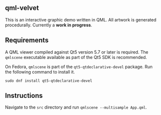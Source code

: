 qml-velvet
----------

This is an interactive graphic demo written in QML. All artwork is generated procedurally. Currently a **work in progress**.

## Requirements

A QML viewer compiled against Qt5 version 5.7 or later is required. The `qmlscene` executable available as part of the Qt5 SDK is recommended.

On Fedora, `qmlscene` is part of the `qt5-qtdeclarative-devel` package. Run the following command to install it.

`sudo dnf install qt5-qtdeclarative-devel`

## Instructions

Navigate to the `src` directory and run `qmlscene --multisample App.qml`.
